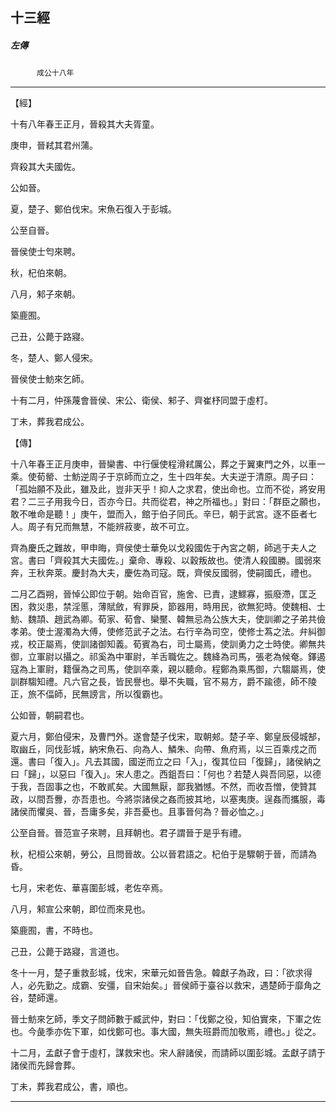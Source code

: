

## 十三經

##### 左傳
　　　`成公十八年`

* * *

【經】

十有八年春王正月，晉殺其大夫胥童。

庚申，晉弒其君州蒲。

齊殺其大夫國佐。

公如晉。

夏，楚子、鄭伯伐宋。宋魚石復入于彭城。

公至自晉。

晉侯使士匄來聘。

秋，杞伯來朝。

八月，邾子來朝。

築鹿囿。

己丑，公薨于路寢。

冬，楚人、鄭人侵宋。

晉侯使士魴來乞師。

十有二月，仲孫蔑會晉侯、宋公、衛侯、邾子、齊崔杼同盟于虛朾。

丁未，葬我君成公。

【傳】

十八年春王正月庚申，晉欒書、中行偃使程滑弒厲公，葬之于翼東門之外，以車一乘。使荀罃、士魴逆周子于京師而立之，生十四年矣。大夫逆于清原。周子曰：「孤始願不及此，雖及此，豈非天乎！抑人之求君，使出命也。立而不從，將安用君？二三子用我今日，否亦今日。共而從君，神之所福也。」對曰：「群臣之願也，敢不唯命是聽！」庚午，盟而入，館于伯子同氏。辛巳，朝于武宮。逐不臣者七人。周子有兄而無慧，不能辨菽麥，故不可立。

齊為慶氏之難故，甲申晦，齊侯使士華免以戈殺國佐于內宮之朝，師逃于夫人之宮。書曰「齊殺其大夫國佐。」棄命、專殺、以穀叛故也。使清人殺國勝。國弱來奔，王秋奔萊。慶封為大夫，慶佐為司寇。既，齊侯反國弱，使嗣國氏，禮也。

二月乙酉朔，晉悼公即位于朝。始命百官，施舍、已責，逮鰥寡，振廢滯，匡乏困，救災患，禁淫慝，薄賦斂，宥罪戾，節器用，時用民，欲無犯時。使魏相、士魴、魏頡、趙武為卿。荀家、荀會、欒黶、韓無忌為公族大夫，使訓卿之子弟共儉孝弟。使士渥濁為大傅，使修范武子之法。右行辛為司空，使修士蒍之法。弁糾御戎，校正屬焉，使訓諸御知義。荀賓為右，司士屬焉，使訓勇力之士時使。卿無共御，立軍尉以攝之。祁奚為中軍尉，羊舌職佐之。魏絳為司馬，張老為候奄。鐸遏寇為上軍尉，籍偃為之司馬，使訓卒乘，親以聽命。程鄭為乘馬御，六騶屬焉，使訓群騶知禮。凡六官之長，皆民譽也。舉不失職，官不易方，爵不踰德，師不陵正，旅不偪師，民無謗言，所以復霸也。

公如晉，朝嗣君也。

夏六月，鄭伯侵宋，及曹門外。遂會楚子伐宋，取朝郟。楚子辛、鄭皇辰侵城郜，取幽丘，同伐彭城，納宋魚石、向為人、鱗朱、向帶、魚府焉，以三百乘戍之而還。書曰「復入」。凡去其國，國逆而立之曰「入」，復其位曰「復歸」，諸侯納之曰「歸」，以惡曰「復入」。宋人患之。西鉏吾曰：「何也？若楚人與吾同惡，以德于我，吾固事之也，不敢貳矣。大國無厭，鄙我猶憾。不然，而收吾憎，使贊其政，以間吾釁，亦吾患也。今將崇諸侯之姦而披其地，以塞夷庚。逞姦而攜服，毒諸侯而懼吳、晉，吾庸多矣，非吾憂也。且事晉何為？晉必恤之。」

公至自晉。晉范宣子來聘，且拜朝也。君子謂晉于是乎有禮。

秋，杞桓公來朝，勞公，且問晉故。公以晉君語之。杞伯于是驟朝于晉，而請為昏。

七月，宋老佐、華喜圍彭城，老佐卒焉。

八月，邾宣公來朝，即位而來見也。

築鹿囿，書，不時也。

己丑，公薨于路寢，言道也。

冬十一月，楚子重救彭城，伐宋，宋華元如晉告急。韓獻子為政，曰：「欲求得人，必先勤之。成霸、安彊，自宋始矣。」晉侯師于臺谷以救宋，遇楚師于靡角之谷，楚師還。

晉士魴來乞師，季文子問師數于臧武仲，對曰：「伐鄭之役，知伯實來，下軍之佐也。今彘季亦佐下軍，如伐鄭可也。事大國，無失班爵而加敬焉，禮也。」從之。

十二月，孟獻子會于虛朾，謀救宋也。宋人辭諸侯，而請師以圍彭城。孟獻子請于諸侯而先歸會葬。

丁未，葬我君成公，書，順也。

* * *

